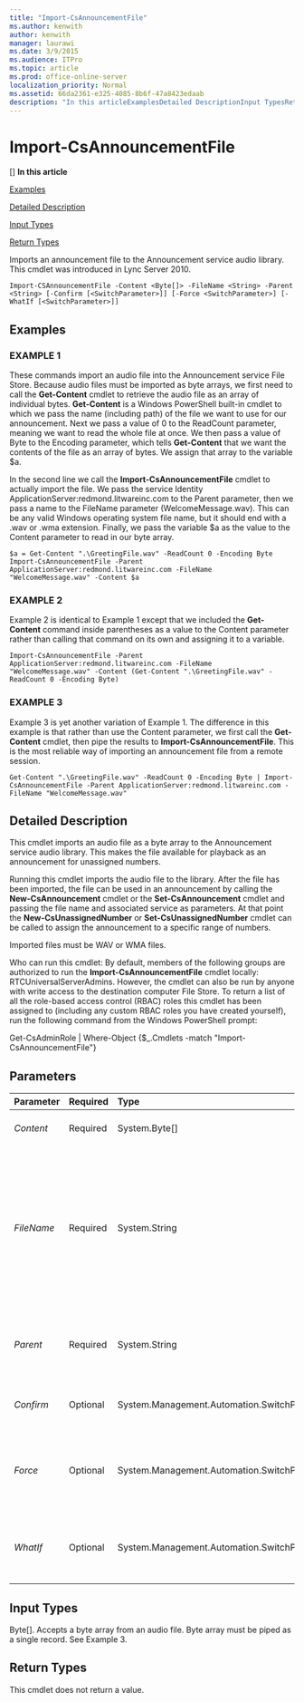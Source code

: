 ```yaml
---
title: "Import-CsAnnouncementFile"
ms.author: kenwith
author: kenwith
manager: laurawi
ms.date: 3/9/2015
ms.audience: ITPro
ms.topic: article
ms.prod: office-online-server
localization_priority: Normal
ms.assetid: 66da2361-e325-4085-8b6f-47a8423edaab
description: "In this articleExamplesDetailed DescriptionInput TypesReturn Types"
---
```


# Import-CsAnnouncementFile
[]
 **In this article**
  
[Examples](#sectionSection0)
  
[Detailed Description](#sectionSection1)
  
[Input Types](#sectionSection2)
  
[Return Types](#sectionSection3)
  
Imports an announcement file to the Announcement service audio library. This cmdlet was introduced in Lync Server 2010.
  
```
Import-CSAnnouncementFile -Content <Byte[]> -FileName <String> -Parent <String> [-Confirm [<SwitchParameter>]] [-Force <SwitchParameter>] [-WhatIf [<SwitchParameter>]]
```

## Examples
<a name="sectionSection0"> </a>

### EXAMPLE 1

These commands import an audio file into the Announcement service File Store. Because audio files must be imported as byte arrays, we first need to call the **Get-Content** cmdlet to retrieve the audio file as an array of individual bytes. **Get-Content** is a Windows PowerShell built-in cmdlet to which we pass the name (including path) of the file we want to use for our announcement. Next we pass a value of 0 to the ReadCount parameter, meaning we want to read the whole file at once. We then pass a value of Byte to the Encoding parameter, which tells **Get-Content** that we want the contents of the file as an array of bytes. We assign that array to the variable $a. 
  
In the second line we call the **Import-CsAnnouncementFile** cmdlet to actually import the file. We pass the service Identity ApplicationServer:redmond.litwareinc.com to the Parent parameter, then we pass a name to the FileName parameter (WelcomeMessage.wav). This can be any valid Windows operating system file name, but it should end with a .wav or .wma extension. Finally, we pass the variable $a as the value to the Content parameter to read in our byte array. 
  
```
$a = Get-Content ".\GreetingFile.wav" -ReadCount 0 -Encoding Byte
Import-CsAnnouncementFile -Parent ApplicationServer:redmond.litwareinc.com -FileName "WelcomeMessage.wav" -Content $a
```

### EXAMPLE 2

Example 2 is identical to Example 1 except that we included the **Get-Content** command inside parentheses as a value to the Content parameter rather than calling that command on its own and assigning it to a variable. 
  
```
Import-CsAnnouncementFile -Parent ApplicationServer:redmond.litwareinc.com -FileName "WelcomeMessage.wav" -Content (Get-Content ".\GreetingFile.wav" -ReadCount 0 -Encoding Byte)
```

### EXAMPLE 3

Example 3 is yet another variation of Example 1. The difference in this example is that rather than use the Content parameter, we first call the **Get-Content** cmdlet, then pipe the results to **Import-CsAnnouncementFile**. This is the most reliable way of importing an announcement file from a remote session. 
  
```
Get-Content ".\GreetingFile.wav" -ReadCount 0 -Encoding Byte | Import-CsAnnouncementFile -Parent ApplicationServer:redmond.litwareinc.com -FileName "WelcomeMessage.wav"
```

## Detailed Description
<a name="sectionSection1"> </a>

This cmdlet imports an audio file as a byte array to the Announcement service audio library. This makes the file available for playback as an announcement for unassigned numbers.
  
Running this cmdlet imports the audio file to the library. After the file has been imported, the file can be used in an announcement by calling the **New-CsAnnouncement** cmdlet or the **Set-CsAnnouncement** cmdlet and passing the file name and associated service as parameters. At that point the **New-CsUnassignedNumber** or **Set-CsUnassignedNumber** cmdlet can be called to assign the announcement to a specific range of numbers. 
  
Imported files must be WAV or WMA files.
  
Who can run this cmdlet: By default, members of the following groups are authorized to run the **Import-CsAnnouncementFile** cmdlet locally: RTCUniversalServerAdmins. However, the cmdlet can also be run by anyone with write access to the destination computer File Store. To return a list of all the role-based access control (RBAC) roles this cmdlet has been assigned to (including any custom RBAC roles you have created yourself), run the following command from the Windows PowerShell prompt: 
  
Get-CsAdminRole | Where-Object {$_.Cmdlets -match "Import-CsAnnouncementFile"}
  
## Parameters
<a name="sectionSection1"> </a>

|**Parameter**|**Required**|**Type**|**Description**|
|:-----|:-----|:-----|:-----|
| _Content_ <br/> |Required  <br/> |System.Byte[]  <br/> |The contents of the audio file as a byte array.  <br/> |
| _FileName_ <br/> |Required  <br/> |System.String  <br/> |The name that you want the file to have in the File Store. You will use this name in the AudioFilePrompt parameter in the call to the **New-CsAnnouncement** or **Set-CsAnnouncement** cmdlet to assign the file to an announcement.  <br/> |
| _Parent_ <br/> |Required  <br/> |System.String  <br/> |The service ID of the Application Server on which the associated Announcement service is running.  <br/> |
| _Confirm_ <br/> |Optional  <br/> |System.Management.Automation.SwitchParameter  <br/> |Prompts you for confirmation before executing the command.  <br/> |
| _Force_ <br/> |Optional  <br/> |System.Management.Automation.SwitchParameter  <br/> |Suppresses any confirmation prompts that would otherwise be displayed before making changes.  <br/> |
| _WhatIf_ <br/> |Optional  <br/> |System.Management.Automation.SwitchParameter  <br/> |Describes what would happen if you executed the command without actually executing the command.  <br/> |
   
## Input Types
<a name="sectionSection2"> </a>

Byte[]. Accepts a byte array from an audio file. Byte array must be piped as a single record. See Example 3.
  
## Return Types
<a name="sectionSection3"> </a>

This cmdlet does not return a value.
  


